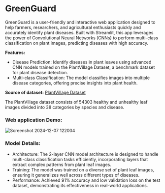 # GreenGuard
GreenGuard is a user-friendly and interactive web application designed to help farmers, researchers, and agricultural enthusiasts quickly and accurately identify plant diseases. Built with 
Streamlit, this app leverages the power of Convolutional Neural Networks (CNNs) to perform multi-class classification on plant images, predicting diseases with high accuracy.

**Features:** 
- Disease Prediction: Identify diseases in plant leaves using advanced CNN models trained on the PlantVillage Dataset, a benchmark dataset for plant disease detection.
- Multi-class Classification: The model classifies images into multiple disease categories, offering precise insights into plant health.

**Source of dataset:** [PlantVillage Dataset](https://www.kaggle.com/datasets/emmarex/plantdisease)

The PlantVillage dataset consists of 54303 healthy and unhealthy leaf images divided into 38 categories by species and disease.

### Web application Demo:
![Screenshot 2024-12-07 122004](https://github.com/user-attachments/assets/c6f8d537-2a2e-4a24-bf44-81503d900c83)

### Model Details:
- Architecture: The 2-layer CNN model architecture is designed to handle multi-class classification tasks efficiently, incorporating layers that extract complex patterns from plant leaf images.
- Training: The model was trained on a diverse set of plant leaf images, ensuring it generalizes well across different types of diseases.
- Performance: Achieved 91% accuracy and low validation loss on the test dataset, demonstrating its effectiveness in real-world applications.
  
